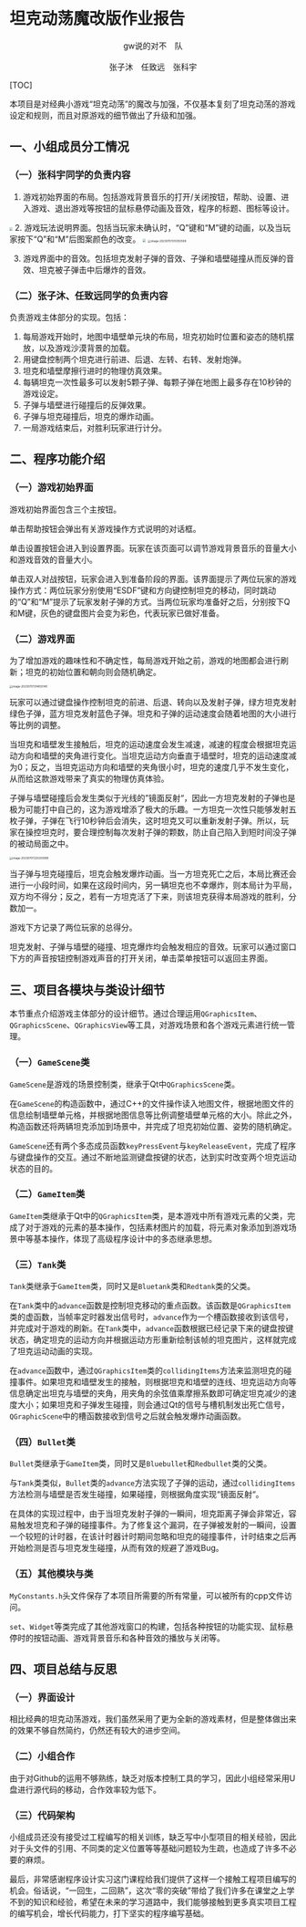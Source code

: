 # 坦克动荡魔改版作业报告

<center>gw说的对不&emsp;队
<br><br>
张子沐&emsp;任致远&emsp;张科宇</center>



[TOC]

本项目是对经典小游戏“坦克动荡”的魔改与加强，不仅基本复刻了坦克动荡的游戏设定和规则，而且对原游戏的细节做出了升级和加强。

## 一、小组成员分工情况

### （一）张科宇同学的负责内容

1. 游戏初始界面的布局。包括游戏背景音乐的打开/关闭按钮，帮助、设置、进入游戏、退出游戏等按钮的鼠标悬停动画及音效，程序的标题、图标等设计。

<img src="C:\Users\71582\AppData\Roaming\Typora\typora-user-images\image-20230707210042449.png" style="zoom: 33%;" />
2. 游戏玩法说明界面。包括当玩家未确认时，“Q”键和“M”键的动画，以及当玩家按下“Q”和“M”后图案颜色的改变。

<img src="C:\Users\71582\AppData\Roaming\Typora\typora-user-images\image-20230707210118676.png" style="zoom: 33%;" />

<img src="C:\Users\71582\AppData\Roaming\Typora\typora-user-images\image-20230707210350508.png" alt="image-20230707210350508" style="zoom: 33%;" />

3. 游戏界面中的音效。包括坦克发射子弹的音效、子弹和墙壁碰撞从而反弹的音效、坦克被子弹击中后爆炸的音效。

### （二）张子沐、任致远同学的负责内容

负责游戏主体部分的实现。包括：

1. 每局游戏开始时，地图中墙壁单元块的布局，坦克初始时位置和姿态的随机摆放，以及游戏沙漠背景的加载。
2. 用键盘控制两个坦克进行前进、后退、左转、右转、发射炮弹。
3. 坦克和墙壁摩擦行进时的物理仿真效果。
4. 每辆坦克一次性最多可以发射5颗子弹、每颗子弹在地图上最多存在10秒钟的游戏设定。
5. 子弹与墙壁进行碰撞后的反弹效果。
6. 子弹与坦克碰撞后，坦克的爆炸动画。
7. 一局游戏结束后，对胜利玩家进行计分。

## 二、程序功能介绍

### （一）游戏初始界面

游戏初始界面包含三个主按钮。

单击帮助按钮会弹出有关游戏操作方式说明的对话框。

单击设置按钮会进入到设置界面。玩家在该页面可以调节游戏背景音乐的音量大小和游戏音效的音量大小。

单击双人对战按钮，玩家会进入到准备阶段的界面。该界面提示了两位玩家的游戏操作方式：两位玩家分别使用“ESDF”键和方向键控制坦克的移动，同时跳动的“Q”和“M”提示了玩家发射子弹的方式。当两位玩家均准备好之后，分别按下Q和M键，灰色的键盘图片会变为彩色，代表玩家已做好准备。

### （二）游戏界面

为了增加游戏的趣味性和不确定性，每局游戏开始之前，游戏的地图都会进行刷新；坦克的初始位置和朝向则会随机确定。

<img src="C:\Users\71582\AppData\Roaming\Typora\typora-user-images\image-20230707214655140.png" alt="image-20230707214655140" style="zoom: 33%;" />

玩家可以通过键盘操作控制坦克的前进、后退、转向以及发射子弹，绿方坦克发射绿色子弹，蓝方坦克发射蓝色子弹。坦克和子弹的运动速度会随着地图的大小进行等比例的调整。

当坦克和墙壁发生接触后，坦克的运动速度会发生减速，减速的程度会根据坦克运动方向和墙壁的夹角进行变化。当坦克运动方向垂直于墙壁时，坦克的运动速度减为0；反之，当坦克运动方向和墙壁的夹角很小时，坦克的速度几乎不发生变化，从而给这款游戏带来了真实的物理仿真体验。

子弹与墙壁碰撞后会发生类似于光线的”镜面反射“，因此一方坦克发射的子弹也是极为可能打中自己的，这为游戏增添了极大的乐趣。一方坦克一次性只能够发射五枚子弹，子弹在飞行10秒钟后会消失，这时坦克又可以重新发射子弹。所以，玩家在操控坦克时，要合理控制每次发射子弹的颗数，防止自己陷入到短时间没子弹的被动局面之中。

<img src="C:\Users\71582\AppData\Roaming\Typora\typora-user-images\image-20230707220200089.png" alt="image-20230707220200089" style="zoom: 33%;" />

当子弹与坦克碰撞后，坦克会触发爆炸动画。当一方坦克死亡之后，本局比赛还会进行一小段时间，如果在这段时间内，另一辆坦克也不幸爆炸，则本局计为平局，双方均不得分；反之，若有一方坦克活了下来，则该坦克获得本局游戏的胜利，分数加一。

游戏下方记录了两位玩家的总得分。

坦克发射、子弹与墙壁的碰撞、坦克爆炸均会触发相应的音效。玩家可以通过窗口下方的声音按钮控制游戏声音的打开关闭，单击菜单按钮可以返回主界面。

## 三、项目各模块与类设计细节

本节重点介绍游戏主体部分的设计细节。通过合理运用`QGraphicsItem`、`QGraphicsScene`、`QGraphicsView`等工具，对游戏场景和各个游戏元素进行统一管理。

### （一）`GameScene`类

`GameScene`是游戏的场景控制类，继承于Qt中`QGraphicsScene`类。

在`GameScene`的构造函数中，通过C++的文件操作读入地图文件，根据地图文件的信息绘制墙壁单元格，并根据地图信息等比例调整墙壁单元格的大小。除此之外，构造函数还将两辆坦克添加到场景中，并完成了坦克初始位置、姿势的随机确定。

`GameScene`还有两个多态成员函数`keyPressEvent`与`keyReleaseEvent`，完成了程序与键盘操作的交互。通过不断地监测键盘按键的状态，达到实时改变两个坦克运动状态的目的。

### （二）`GameItem`类

`GameItem`类继承于Qt中的`QGraphicsItem`类，是本游戏中所有游戏元素的父类，完成了对于游戏的元素的基本操作，包括素材图片的加载，将元素对象添加到游戏场景中等基本操作，体现了高级程序设计中的多态继承思想。

### （三）`Tank`类

`Tank`类继承于`GameItem`类，同时又是`Bluetank`类和`Redtank`类的父类。

在`Tank`类中的`advance`函数是控制坦克移动的重点函数。该函数是`QGraphicsItem`类的虚函数，当帧率定时器发出信号时，`advance`作为一个槽函数接收到该信号，并完成对于游戏的刷新。在`Tank`类中，`advance`函数根据已经记录下来的键盘按键状态，确定坦克的运动方向并根据运动方形重新绘制该帧的坦克图片，这样就完成了坦克运动动画的实现。

在`advance`函数中，通过`QGraphicsItem`类的`collidingItems`方法来监测坦克的碰撞事件。如果坦克和墙壁发生的接触，则根据坦克和墙壁的连线、坦克运动方向等信息确定出坦克与墙壁的夹角，用夹角的余弦值乘摩擦系数即可确定坦克减少的速度大小；如果坦克和子弹发生碰撞，则会通过Qt的信号与槽机制发出死亡信号，`QGraphicScene`中的槽函数接收到信号之后就会触发爆炸动画函数。

### （四）`Bullet`类

`Bullet`类继承于`GameItem`类，同时又是`Bluebullet`和`Redbullet`类的父类。

与`Tank`类类似，`Bullet`类的`advance`方法实现了子弹的运动，通过`collidingItems`方法检测与墙壁是否发生碰撞，如果碰撞，则根据角度实现“镜面反射“。

在具体的实现过程中，由于当坦克发射子弹的一瞬间，坦克距离子弹会非常近，容易触发坦克和子弹的碰撞事件。为了修复这个漏洞，在子弹被发射的一瞬间，设置一个较短的计时器，在该计时器计时期间忽略和坦克的碰撞事件，计时结束之后再开始检测是否与坦克发生碰撞，从而有效的规避了游戏Bug。

### （五）其他模块与类

`MyConstants.h`头文件保存了本项目所需要的所有常量，可以被所有的cpp文件访问。

`set`、`Widget`等类完成了其他游戏窗口的构建，包括各种按钮的功能实现、鼠标悬停时的按钮动画、游戏背景音乐和各种音效的播放与关闭等。

## 四、项目总结与反思

### （一）界面设计

相比经典的坦克动荡游戏，我们虽然采用了更为全新的游戏素材，但是整体做出来的效果不够自然简约，仍然还有较大的进步空间。

### （二）小组合作

由于对Github的运用不够熟练，缺乏对版本控制工具的学习，因此小组经常采用U盘进行源代码的移动，合作效率较为低下。

### （三）代码架构

小组成员还没有接受过工程编写的相关训练，缺乏写中小型项目的相关经验，因此对于头文件的引用、不同类的定义位置等等基础问题较为生疏，也造成了许多不必要的麻烦。

最后，非常感谢程序设计实习这门课程给我们提供了这样一个接触工程项目编写的机会。俗话说，“一回生，二回熟”，这次“零的突破”带给了我们许多在课堂之上学不到的知识和经验，希望在未来的学习道路中，我们能够接触到更多真实项目工程的编写机会，增长代码能力，打下坚实的程序编写基础。

